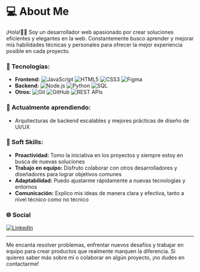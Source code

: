 # 💻 About Me

¡Hola!👾🤖 Soy un desarrollador web apasionado por crear soluciones eficientes y elegantes en la web. Constantemente busco aprender y mejorar mis habilidades técnicas y personales para ofrecer la mejor experiencia posible en cada proyecto.

### 🚀 Tecnologías:
- **Frontend:**   ![JavaScript](https://img.shields.io/badge/JavaScript-F7DF1E?style=for-the-badge&logo=javascript&logoColor=black) ![HTML5](https://img.shields.io/badge/HTML5-E34F26?style=for-the-badge&logo=html5&logoColor=white) ![CSS3](https://img.shields.io/badge/CSS3-1572B6?style=for-the-badge&logo=css3&logoColor=white) ![Figma](https://img.shields.io/badge/Figma-F24E1E?style=for-the-badge&logo=figma&logoColor=white)
- **Backend:**   ![Node.js](https://img.shields.io/badge/Node.js-339933?style=for-the-badge&logo=nodedotjs&logoColor=white) ![Python](https://img.shields.io/badge/Python-3776AB?style=for-the-badge&logo=python&logoColor=white) ![SQL](https://img.shields.io/badge/SQL-003B57?style=for-the-badge&logo=postgresql&logoColor=white)
- **Otros:**   ![Git](https://img.shields.io/badge/Git-F05032?style=for-the-badge&logo=git&logoColor=white) ![GitHub](https://img.shields.io/badge/GitHub-181717?style=for-the-badge&logo=github&logoColor=white) ![REST APIs](https://img.shields.io/badge/REST_APIs-02569B?style=for-the-badge&logo=api&logoColor=white)

### 🌱 Actualmente aprendiendo:
- Arquitecturas de backend escalables y mejores prácticas de diseño de UI/UX

### 🧠 Soft Skills:
- **Proactividad:** Tomo la iniciativa en los proyectos y siempre estoy en busca de nuevas soluciones
- **Trabajo en equipo:** Disfruto colaborar con otros desarrolladores y diseñadores para lograr objetivos comunes
- **Adaptabilidad:** Puedo ajustarme rápidamente a nuevas tecnologías y entornos
- **Comunicación:** Explico mis ideas de manera clara y efectiva, tanto a nivel técnico como no técnico

### 🌐 Social
[![LinkedIn](https://img.shields.io/badge/LinkedIn-Angel%20David-blue?style=for-the-badge&logo=linkedin)](https://www.linkedin.com/in/angel-david-flores-vidaurre-785558258/)

---

Me encanta resolver problemas, enfrentar nuevos desafíos y trabajar en equipo para crear productos que realmente marquen la diferencia. Si quieres saber más sobre mí o colaborar en algún proyecto, ¡no dudes en contactarme!
